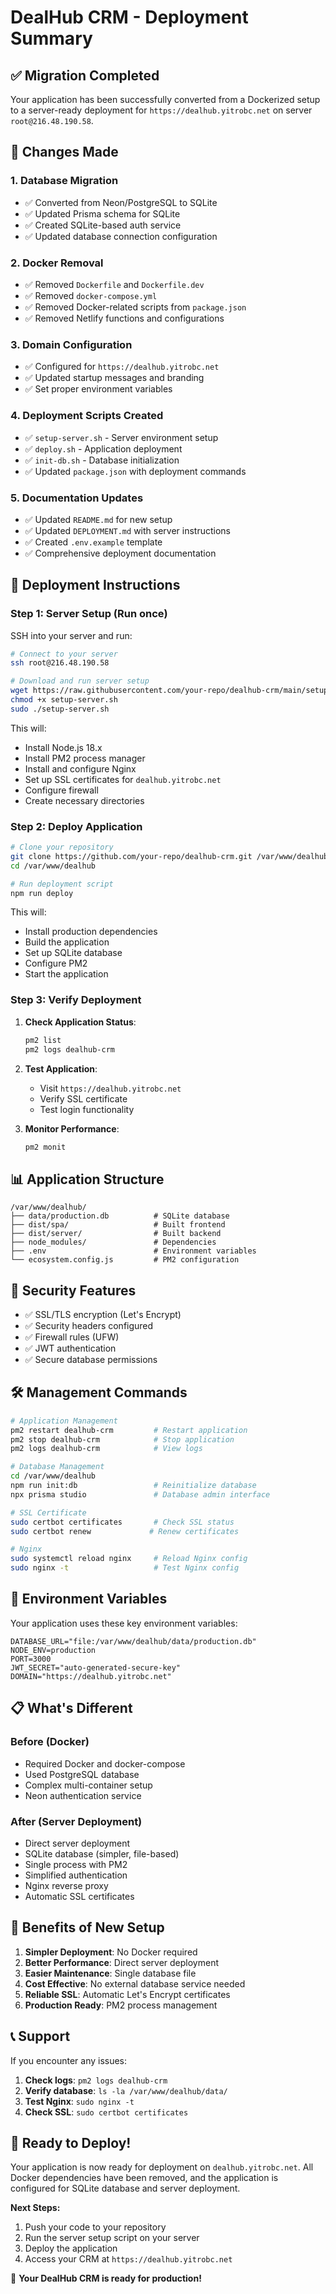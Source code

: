 # DealHub CRM - Deployment Summary

## ✅ Migration Completed

Your application has been successfully converted from a Dockerized setup to a server-ready deployment for `https://dealhub.yitrobc.net` on server `root@216.48.190.58`.

## 🔄 Changes Made

### 1. Database Migration
- ✅ Converted from Neon/PostgreSQL to SQLite
- ✅ Updated Prisma schema for SQLite
- ✅ Created SQLite-based auth service
- ✅ Updated database connection configuration

### 2. Docker Removal
- ✅ Removed `Dockerfile` and `Dockerfile.dev`
- ✅ Removed `docker-compose.yml`
- ✅ Removed Docker-related scripts from `package.json`
- ✅ Removed Netlify functions and configurations

### 3. Domain Configuration
- ✅ Configured for `https://dealhub.yitrobc.net`
- ✅ Updated startup messages and branding
- ✅ Set proper environment variables

### 4. Deployment Scripts Created
- ✅ `setup-server.sh` - Server environment setup
- ✅ `deploy.sh` - Application deployment
- ✅ `init-db.sh` - Database initialization
- ✅ Updated `package.json` with deployment commands

### 5. Documentation Updates
- ✅ Updated `README.md` for new setup
- ✅ Updated `DEPLOYMENT.md` with server instructions
- ✅ Created `.env.example` template
- ✅ Comprehensive deployment documentation

## 🚀 Deployment Instructions

### Step 1: Server Setup (Run once)

SSH into your server and run:

```bash
# Connect to your server
ssh root@216.48.190.58

# Download and run server setup
wget https://raw.githubusercontent.com/your-repo/dealhub-crm/main/setup-server.sh
chmod +x setup-server.sh
sudo ./setup-server.sh
```

This will:
- Install Node.js 18.x
- Install PM2 process manager
- Install and configure Nginx
- Set up SSL certificates for `dealhub.yitrobc.net`
- Configure firewall
- Create necessary directories

### Step 2: Deploy Application

```bash
# Clone your repository
git clone https://github.com/your-repo/dealhub-crm.git /var/www/dealhub
cd /var/www/dealhub

# Run deployment script
npm run deploy
```

This will:
- Install production dependencies
- Build the application
- Set up SQLite database
- Configure PM2
- Start the application

### Step 3: Verify Deployment

1. **Check Application Status**:
   ```bash
   pm2 list
   pm2 logs dealhub-crm
   ```

2. **Test Application**:
   - Visit `https://dealhub.yitrobc.net`
   - Verify SSL certificate
   - Test login functionality

3. **Monitor Performance**:
   ```bash
   pm2 monit
   ```

## 📊 Application Structure

```
/var/www/dealhub/
├── data/production.db          # SQLite database
├── dist/spa/                   # Built frontend
├── dist/server/                # Built backend
├── node_modules/               # Dependencies
├── .env                        # Environment variables
└── ecosystem.config.js         # PM2 configuration
```

## 🔐 Security Features

- ✅ SSL/TLS encryption (Let's Encrypt)
- ✅ Security headers configured
- ✅ Firewall rules (UFW)
- ✅ JWT authentication
- ✅ Secure database permissions

## 🛠️ Management Commands

```bash
# Application Management
pm2 restart dealhub-crm         # Restart application
pm2 stop dealhub-crm            # Stop application
pm2 logs dealhub-crm            # View logs

# Database Management
cd /var/www/dealhub
npm run init:db                 # Reinitialize database
npx prisma studio               # Database admin interface

# SSL Certificate
sudo certbot certificates       # Check SSL status
sudo certbot renew             # Renew certificates

# Nginx
sudo systemctl reload nginx     # Reload Nginx config
sudo nginx -t                   # Test Nginx config
```

## 🔧 Environment Variables

Your application uses these key environment variables:

```env
DATABASE_URL="file:/var/www/dealhub/data/production.db"
NODE_ENV=production
PORT=3000
JWT_SECRET="auto-generated-secure-key"
DOMAIN="https://dealhub.yitrobc.net"
```

## 📋 What's Different

### Before (Docker)
- Required Docker and docker-compose
- Used PostgreSQL database
- Complex multi-container setup
- Neon authentication service

### After (Server Deployment)
- Direct server deployment
- SQLite database (simpler, file-based)
- Single process with PM2
- Simplified authentication
- Nginx reverse proxy
- Automatic SSL certificates

## 🎯 Benefits of New Setup

1. **Simpler Deployment**: No Docker required
2. **Better Performance**: Direct server deployment
3. **Easier Maintenance**: Single database file
4. **Cost Effective**: No external database service needed
5. **Reliable SSL**: Automatic Let's Encrypt certificates
6. **Production Ready**: PM2 process management

## 📞 Support

If you encounter any issues:

1. **Check logs**: `pm2 logs dealhub-crm`
2. **Verify database**: `ls -la /var/www/dealhub/data/`
3. **Test Nginx**: `sudo nginx -t`
4. **Check SSL**: `sudo certbot certificates`

## 🚀 Ready to Deploy!

Your application is now ready for deployment on `dealhub.yitrobc.net`. All Docker dependencies have been removed, and the application is configured for SQLite database and server deployment.

**Next Steps:**
1. Push your code to your repository
2. Run the server setup script on your server
3. Deploy the application
4. Access your CRM at `https://dealhub.yitrobc.net`

🎉 **Your DealHub CRM is ready for production!**
